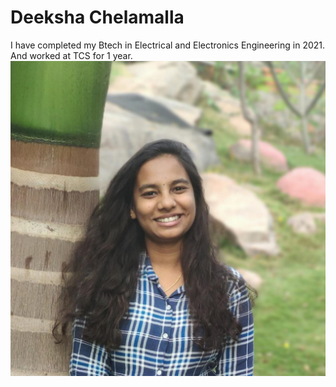 # Deeksha Chelamalla
I have completed my Btech in Electrical and Electronics Engineering in 2021. And worked at TCS for 1 year. </br>
![Profile!](./P1.jpeg "Profile")


